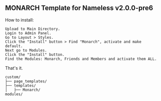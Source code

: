 ## MONARCH Template for Nameless v2.0.0-pre6

How to install:

    Upload to Main Directory.
    Login to Admin Panel.
    Go to Layout > Styles.
    Click the "Install" button > Find "Monarch", activate and make default.
    Next go to Modules.
    Click the "Install" button.
    Find the Modules: Monarch, Friends and Members and activate them ALL.

That's it.

```
custom/
├── page_templates/
├── templates/
│   ├── Monarch/
modules/
```
